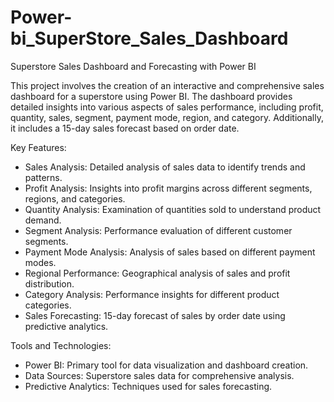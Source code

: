 # Power-bi_SuperStore_Sales_Dashboard

Superstore Sales Dashboard and Forecasting with Power BI

This project involves the creation of an interactive and comprehensive sales dashboard for a superstore using Power BI. The dashboard provides detailed insights into various aspects of sales performance, including profit, quantity, sales, segment, payment mode, region, and category. Additionally, it includes a 15-day sales forecast based on order date.

Key Features:
- Sales Analysis: Detailed analysis of sales data to identify trends and patterns.
- Profit Analysis: Insights into profit margins across different segments, regions, and categories.
- Quantity Analysis: Examination of quantities sold to understand product demand.
- Segment Analysis: Performance evaluation of different customer segments.
- Payment Mode Analysis: Analysis of sales based on different payment modes.
- Regional Performance: Geographical analysis of sales and profit distribution.
- Category Analysis: Performance insights for different product categories.
- Sales Forecasting: 15-day forecast of sales by order date using predictive analytics.

Tools and Technologies:
- Power BI: Primary tool for data visualization and dashboard creation.
- Data Sources: Superstore sales data for comprehensive analysis.
- Predictive Analytics: Techniques used for sales forecasting.



